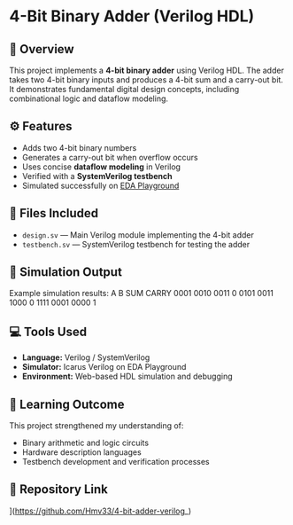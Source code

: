# 4-Bit Binary Adder (Verilog HDL)

## 📘 Overview
This project implements a **4-bit binary adder** using Verilog HDL. The adder takes two 4-bit binary inputs and produces a 4-bit sum and a carry-out bit. It demonstrates fundamental digital design concepts, including combinational logic and dataflow modeling.

## ⚙️ Features
- Adds two 4-bit binary numbers
- Generates a carry-out bit when overflow occurs
- Uses concise **dataflow modeling** in Verilog
- Verified with a **SystemVerilog testbench**
- Simulated successfully on [EDA Playground](https://www.edaplayground.com/)

## 🧩 Files Included
- `design.sv` — Main Verilog module implementing the 4-bit adder  
- `testbench.sv` — SystemVerilog testbench for testing the adder

## 🧠 Simulation Output
Example simulation results:
A B SUM CARRY
0001 0010 0011 0
0101 0011 1000 0
1111 0001 0000 1

## 💻 Tools Used
- **Language:** Verilog / SystemVerilog  
- **Simulator:** Icarus Verilog on EDA Playground  
- **Environment:** Web-based HDL simulation and debugging

## 🌟 Learning Outcome
This project strengthened my understanding of:
- Binary arithmetic and logic circuits  
- Hardware description languages  
- Testbench development and verification processes  

## 🔗 Repository Link

](https://github.com/Hmv33/4-bit-adder-verilog_)
